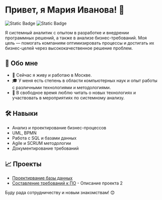 # Привет, я Мария Иванова! 👋

![Static Badge](https://img.shields.io/badge/CodePen-link-lightblue)
![Static Badge](https://img.shields.io/badge/Linkedin-link-darkblue)


Я системный аналитик с опытом в разработке и внедрении программных решений, а также в анализе бизнес-требований. Моя цель — помогать компаниям оптимизировать процессы и достигать их бизнес-целей через высококачественное решение проблем.

## 🌟 Обо мне
- 📍 Сейчас я живу и работаю в Москве.
- 🎓 У меня есть степень в области компьютерных наук и опыт работы с различными технологиями и методологиями.
- 💬 В свободное время люблю читать о новых технологиях и участвовать в мероприятиях по системному анализу.

## 🛠️ Навыки
- Анализ и проектирование бизнес-процессов
- UML, BPMN
- Работа с SQL и базами данных
- Agile и SCRUM методологии
- Документирование требований

## 📈 Проекты
- [Проектирвание базы данных](https://github.com/ваш_пользователь/проект_1)
- [Составление требований к ПО](https://github.com/ваш_пользователь/проект_2) - Описание проекта 2

Буду рада сотрудничеству и новым знакомствам! 😊
